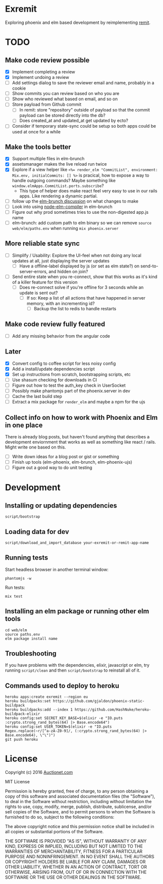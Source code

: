 # Exremit

Exploring phoenix and elm based development by reimplementing [remit](https://github.com/henrik/remit).

# TODO

## Make code review possible

* [x] Implement completing a review
* [x] Implement undoing a review
* [ ] Add settings dialog to save the reviewer email and name, probably in a cookie
* [ ] Show commits you can review based on who you are
* [ ] Show who reviewed what based on email, and so on
* [ ] Store payload from Github commit
  * [ ] In remit: store "repository" outside of payload so that the commit payload can be stored directly into the db?
  * [ ] Does created\_at and updated\_at get updated by ecto?
* [ ] Consider if temporary state-sync could be setup so both apps could be used at once for a while

## Make the tools better

* [x] Support multiple files in elm-brunch
* [x] assetsmanager makes the live reload run twice
* [x] Explore if a view helper like `<%= render_elm "CommitList", environment: Mix.env, initialCommits: [] %>` is pracical, how to expose a way to handle outgoing commands? Maybe something like `window.elmApps.CommitList.ports.subscribe`?
  - This type of helper does make react feel very easy to use in our rails apps. Like rendering a dynamic partial.
* [ ] follow up the [elm-brunch discussion](https://github.com/madsflensted/elm-brunch/pull/14) on what changes to make
* [ ] Look into using [node-elm-compiler](https://github.com/rtfeldman/node-elm-compiler) in elm-brunch
* [ ] Figure out why prod sometimes tries to use the non-digested app.js name
* [ ] elm-brunch: add custom path to elm binary so we can remove `source web/elm/paths.env` when running `mix phoenix.server`

## More reliable state sync

* [ ] Simplify / Usability: Explore the UI-feel when not doing any local updates at all, just displaying the server updates
  - [ ] Have a offline-label displayed by js (or set as elm state?) on send-to-server-errors, and hidden on join?
* [ ] Send entire state when you re-connect, show that this works as it's kind of a killer feature for this version
  * [ ] Does re-connect solve if you're offline for 3 seconds while an update is sent out?
    * [ ] If so: Keep a list of all actions that have happened in server memory, with an incrementing id?
      - [ ] Backup the list to redis to handle restarts

## Make code review fully featured

* [ ] Add any missing behavior from the angular code

## Later

* [x] Convert config to coffee script for less noisy config
* [x] Add a install/update dependencies script
* [x] Set up instructions from scratch, bootstrapping scripts, etc
* [ ] Use shasum checking for downloads in CI
* [ ] Figure out how to test the auth\_key check in UserSocket
* [ ] Possibly make phantomjs part of the phoenix.server in dev
* [ ] Cache the last build step
* [ ] Extract a mix package for `render_elm` and maybe a npm for the ujs

## Collect info on how to work with Phoenix and Elm in one place

There is already blog posts, but haven't found anything that describes a development enviornment that works as well as something like react / rails. Might write one based on this.

* [ ] Write down ideas for a blog post or gist or something
* [ ] Finish up tools (elm-phoenix, elm-brunch, elm-phoenix-ujs)
* [ ] Figure out a good way to do unit testing

# Development

## Installing or updating dependencies

    script/bootstrap

## Loading data for dev

    script/download_and_import_database your-exremit-or-remit-app-name

## Running tests

Start headless browser in another terminal window:

    phantomjs -w

Run tests:

    mix test

## Installing an elm package or running other elm tools

    cd web/elm
    source paths.env
    elm package install name

## Troubleshooting

If you have problems with the dependencies, elixir, javascript or elm, try running `script/clean` and then `script/bootstrap` to reinstall all of it.

## Commands used to deploy to heroku

    heroku apps:create exremit --region eu
    heroku buildpacks:set https://github.com/gjaldon/phoenix-static-buildpack
    heroku buildpacks:add --index 1 https://github.com/HashNuke/heroku-buildpack-elixir
    heroku config:set SECRET_KEY_BASE=$(elixir -e "IO.puts :crypto.strong_rand_bytes(64) |> Base.encode64")
    heroku config:set USER_TOKEN=$(elixir -e "IO.puts Regex.replace(~r/[^a-zA-Z0-9]/, (:crypto.strong_rand_bytes(64) |> Base.encode64), \"\")")
    git push heroku

# License

Copyright (c) 2016 [Auctionet.com](http://dev.auctionet.com/)

MIT License

Permission is hereby granted, free of charge, to any person obtaining
a copy of this software and associated documentation files (the
"Software"), to deal in the Software without restriction, including
without limitation the rights to use, copy, modify, merge, publish,
distribute, sublicense, and/or sell copies of the Software, and to
permit persons to whom the Software is furnished to do so, subject to
the following conditions:

The above copyright notice and this permission notice shall be
included in all copies or substantial portions of the Software.

THE SOFTWARE IS PROVIDED "AS IS", WITHOUT WARRANTY OF ANY KIND,
EXPRESS OR IMPLIED, INCLUDING BUT NOT LIMITED TO THE WARRANTIES OF
MERCHANTABILITY, FITNESS FOR A PARTICULAR PURPOSE AND
NONINFRINGEMENT. IN NO EVENT SHALL THE AUTHORS OR COPYRIGHT HOLDERS BE
LIABLE FOR ANY CLAIM, DAMAGES OR OTHER LIABILITY, WHETHER IN AN ACTION
OF CONTRACT, TORT OR OTHERWISE, ARISING FROM, OUT OF OR IN CONNECTION
WITH THE SOFTWARE OR THE USE OR OTHER DEALINGS IN THE SOFTWARE.
